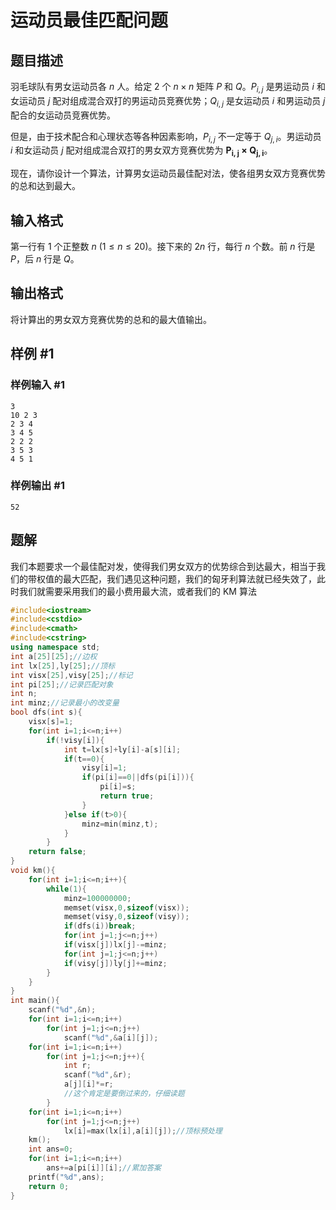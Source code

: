 # 运动员最佳匹配问题

## 题目描述

羽毛球队有男女运动员各 $n$ 人。给定 $2$ 个 $n \times n$ 矩阵 $P$ 和 $Q$。$P_{i,j}$ 是男运动员 $i$ 和女运动员 $j$ 配对组成混合双打的男运动员竞赛优势；$Q_{i,j}$ 是女运动员 $i$ 和男运动员 $j$ 配合的女运动员竞赛优势。

但是，由于技术配合和心理状态等各种因素影响，$P_{i,j}$ 不一定等于 $Q_{j,i}$。男运动员 $i$ 和女运动员 $j$ 配对组成混合双打的男女双方竞赛优势为 $\bm{P_{i,j} \times Q_{j,i}}$。

现在，请你设计一个算法，计算男女运动员最佳配对法，使各组男女双方竞赛优势的总和达到最大。

## 输入格式

第一行有 $1$ 个正整数 $n$ $(1 \le n \le 20)$。接下来的 $2n$ 行，每行 $n$ 个数。前 $n$ 行是 $P$，后 $n$ 行是 $Q$。

## 输出格式

将计算出的男女双方竞赛优势的总和的最大值输出。

## 样例 #1

### 样例输入 #1

```
3
10 2 3
2 3 4
3 4 5
2 2 2
3 5 3
4 5 1
```

### 样例输出 #1

```
52
```



## 题解
我们本题要求一个最佳配对发，使得我们男女双方的优势综合到达最大，相当于我们的带权值的最大匹配，我们遇见这种问题，我们的匈牙利算法就已经失效了，此时我们就需要采用我们的最小费用最大流，或者我们的 KM 算法

```cpp
#include<iostream>
#include<cstdio>
#include<cmath>
#include<cstring>
using namespace std;
int a[25][25];//边权
int lx[25],ly[25];//顶标
int visx[25],visy[25];//标记
int pi[25];//记录匹配对象
int n;
int minz;//记录最小的改变量
bool dfs(int s){
	visx[s]=1;
	for(int i=1;i<=n;i++)
		if(!visy[i]){
			int t=lx[s]+ly[i]-a[s][i];
			if(t==0){
				visy[i]=1;
				if(pi[i]==0||dfs(pi[i])){
					pi[i]=s;
					return true;
				}
			}else if(t>0){
				minz=min(minz,t);
			}
		}
	return false;
}
void km(){
	for(int i=1;i<=n;i++){
		while(1){
			minz=100000000;
			memset(visx,0,sizeof(visx));
			memset(visy,0,sizeof(visy));
			if(dfs(i))break;
			for(int j=1;j<=n;j++)
			if(visx[j])lx[j]-=minz;
			for(int j=1;j<=n;j++)
			if(visy[j])ly[j]+=minz;
		}
	}
}
int main(){
	scanf("%d",&n);
	for(int i=1;i<=n;i++)
		for(int j=1;j<=n;j++)
			scanf("%d",&a[i][j]);
	for(int i=1;i<=n;i++)
		for(int j=1;j<=n;j++){
			int r;
			scanf("%d",&r);
			a[j][i]*=r;
        	//这个肯定是要倒过来的，仔细读题
		}
	for(int i=1;i<=n;i++)
		for(int j=1;j<=n;j++)
			lx[i]=max(lx[i],a[i][j]);//顶标预处理
	km();
	int ans=0;
	for(int i=1;i<=n;i++)
		ans+=a[pi[i]][i];//累加答案
	printf("%d",ans);
	return 0;
}
```